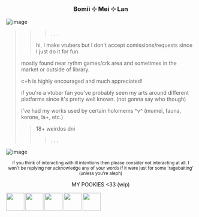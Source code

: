 ### <p align="center">Bomii ⊹ Mei ⊹ Lan</p>

![image](https://files.catbox.moe/jnl3zr.jpeg)
>>> . . .
>>> 
>> hi, I make vtubers but I don't accept comissions/requests since I just do it for fun.
>> 
> mostly found near rythm games/crk area and sometimes in the market or outside of library.
>
> c+h is highly encouraged and much appreciated!
>
> if you're a vtuber fan you've probably seen my arts around different platforms since it's pretty well known. (not gonna say who though)
>
> I've had my works used by certain holomems ^v^ (mumei, fauna, korone, la+, etc.)
>
>> 18+ weirdos dni
>>
>>> . . .
>>>
![image](https://files.catbox.moe/t7f7si.jpeg)
<p align="center"><sup> if you think of interacting with ill intentions then please consider not interacting at all. I won't be replying nor acknowledge any of your words if it were just for some 'ragebaiting' (unless you're aleph) </sup></p>

<p align="center">MY POOKIES <33 (wip)</p>
<a href="url"><img src="https://files.catbox.moe/23ew4k.png" align="left" height="48" width="48" ></a> <a href="url"><img src="https://files.catbox.moe/5l7bfv.png" align="left" height="48" width="48" ></a> <a href="url"><img src="https://files.catbox.moe/h5r0yz.png" align="left" height="48" width="48" ></a> <a href="url"><img src="https://files.catbox.moe/0nry0r.png" align="left" height="48" width="48" ></a> <a href="url"><img src="https://files.catbox.moe/sg1cty.png" align="left" height="48" width="48" ></a>
